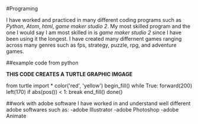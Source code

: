 #Programing

I have worked and practiced in many different coding programs such as *Python*, *Atom*, *html*, *game maker studio 2*. My most skilled program
and the one I would say I am most skilled in is *game maker studio 2* since I have been using it the longest. I have created many differnent games
ranging across many genres such as fps, strategy, puzzle, rpg, and adventure games.

##example code from python

**THIS CODE CREATES A TURTLE GRAPHIC IMGAGE**

from turtle import *
color('red', 'yellow')
begin_fill()
while True:
    forward(200)
    left(170)
    if abs(pos()) < 1:
        break
end_fill()
done()

##work with adobe software
I have worked in and understand well different adobe softwares such as:
-adobe Illustrator
-adobe Photoshop
-adobe Animate

 
